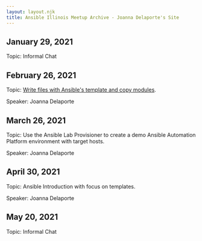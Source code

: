 ```yaml
---
layout: layout.njk
title: Ansible Illinois Meetup Archive - Joanna Delaporte's Site
---
```


## January 29, 2021
Topic: Informal Chat

## February 26, 2021
Topic: [Write files with Ansible's template and copy modules](http://joanna.delaporte.us/2021_AnsibleFiles.html).

Speaker: Joanna Delaporte

## March 26, 2021
Topic: Use the Ansible Lab Provisioner to create a demo Ansible Automation Platform environment with target hosts.

Speaker: Joanna Delaporte

## April 30, 2021
Topic: Ansible Introduction with focus on templates.

Speaker: Joanna Delaporte

## May 20, 2021
Topic: Informal Chat
